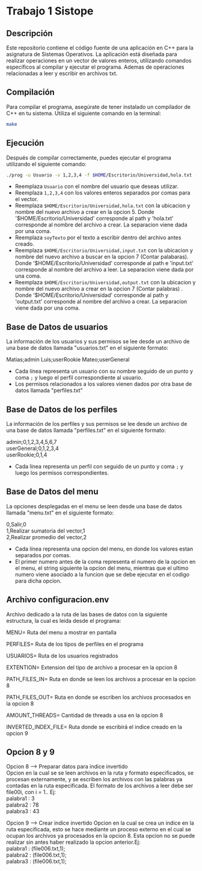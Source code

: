 # Trabajo 1 Sistope

## Descripción

Este repositorio contiene el código fuente de una aplicación en C++ para la asignatura de Sistemas Operativos. La aplicación está diseñada para realizar operaciones en un vector de valores enteros, utilizando comandos específicos al compilar y ejecutar el programa. Ademas de operaciones relacionadas a leer y escribir en archivos txt.

## Compilación

Para compilar el programa, asegúrate de tener instalado un compilador de C++ en tu sistema. Utiliza el siguiente comando en la terminal:

```bash
make
```


## Ejecución

Después de compilar correctamente, puedes ejecutar el programa utilizando el siguiente comando:

```bash
./prog -u Usuario -v 1,2,3,4 -f $HOME/Escritorio/Universidad,hola.txt -t soyTexto -i $HOME/Escritorio/Universidad,input.txt -o $HOME/Escritorio/Universidad,output.txt
```

- Reemplaza `Usuario` con el nombre del usuario que deseas utilizar.
- Reemplaza `1,2,3,4` con los valores enteros separados por comas para el vector.
- Reemplaza `$HOME/Escritorio/Universidad,hola.txt` con la ubicacion y nombre del nuevo archivo a crear en la opcion 5. Donde '$HOME/Escritorio/Universidad' corresponde al path y 'hola.txt' corresponde al nombre del archivo a crear. La separacion viene dada por una coma.
- Reemplaza `soyTexto` por el texto a escribir dentro del archivo antes creado.
- Reemplaza `$HOME/Escritorio/Universidad,input.txt` con la ubicacion y nombre del nuevo archivo a buscar en la opcion 7 (Contar palabaras). Donde '$HOME/Escritorio/Universidad' corresponde al path e 'input.txt' corresponde al nombre del archivo a leer. La separacion viene dada por una coma.
- Reemplaza `$HOME/Escritorio/Universidad,output.txt` con la ubicacion y nombre del nuevo archivo a crear en la opcion 7 (Contar palabras) . Donde '$HOME/Escritorio/Universidad' corresponde al path y 'output.txt' corresponde al nombre del archivo a crear. La separacion viene dada por una coma.

## Base de Datos de usuarios

La información de los usuarios y sus permisos se lee desde un archivo de una base de datos llamada "usuarios.txt" en el siguiente formato:

Matias;admin 
Luis;userRookie
Mateo;userGeneral


- Cada línea representa un usuario con su nombre seguido de un punto y coma `;` y luego el perfil correspondiente al usuario.
- Los permisos relacionados a los valores vienen dados por otra base de datos llamada "perfiles.txt"

## Base de Datos de los perfiles

La información de los perfiles y sus permisos se lee desde un archivo de una base de datos llamada "perfiles.txt" en el siguiente formato:

admin;0,1,2,3,4,5,6,7  
userGeneral;0,1,2,3,4  
userRookie;0,1,4  

- Cada línea representa un perfil con seguido de un punto y coma `;` y luego los permisos correspondientes.

## Base de Datos del menu
La opciones desplegadas en el menu se leen desde una base de datos llamada "menu.txt" en el siguiente formato:

0,Salir,0  
1,Realizar sumatoria del vector,1  
2,Realizar promedio del vector,2  



- Cada línea representa una opcion del menu, en donde los valores estan separados por comas.
- El primer numero antes de la coma representa el numero de la opcion en el menu, el string siguiente la opcion del menu, mientras que el ultimo numero viene asociado a la funcion que se debe ejecutar en el codigo para dicha opcion.

## Archivo configuracion.env  

Archivo dedicado a la ruta de las bases de datos con la siguiente estructura, la cual es leida desde el programa:

MENU= Ruta del menu a mostrar en pantalla  

PERFILES= Ruta de los tipos de perfiles en el programa  

USUARIOS= Ruta de los usuarios registrados  

EXTENTION= Extension del tipo de archivo a procesar en la opcion 8  

PATH_FILES_IN= Ruta en donde se leen los archivos a procesar en la opcion 8  

PATH_FILES_OUT= Ruta en donde se escriben los archivos procesados en la opcion 8  

AMOUNT_THREADS= Cantidad de threads a usa en la opcion 8  

INVERTED_INDEX_FILE= Ruta donde se escribirá el indice creado en la opcion 9  

## Opcion 8 y 9  
Opcion 8 --> Preparar datos para indice invertido  
Opcion en la cual se se leen archivos en la ruta y formato especificados, se procesan externamente, y se escriben los archivos con las palabras ya contadas en la ruta especificada. El formato de los archivos a leer debe ser file00i, con i = 1.. Ej:  
palabra1 : 3  
palabra2 : 78  
palabra3 : 43  

Opcion 9 --> Crear indice invertido
Opcion en la cual se crea un indice en la ruta especificada, esto se hace mediante un proceso externo en el cual se ocupan los archivos ya procesados en la opcion 8. Esta opcion no se puede realizar sin antes haber realizado la opcion anterior.Ej:  
palabra1 : (file006.txt,1);  
palabra2 : (file006.txt,1);  
palabra3 : (file006.txt,1);    


